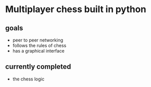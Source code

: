 # Multiplayer chess built in python
## goals
* peer to peer networking
* follows the rules of chess
* has a graphical interface

## currently completed
* the chess logic
